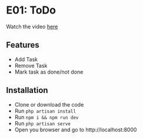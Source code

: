 # E01: ToDo

Watch the video [here](https://www.youtube.com/watch?v=0Y6aHZTJFNQ)

## Features
- Add Task
- Remove Task
- Mark task as done/not done

## Installation

- Clone or download the code
- Run `php artisan install`
- Run `npm i && npm run dev`
- Run `php artisan serve`
- Open you browser and go to http://localhost:8000

